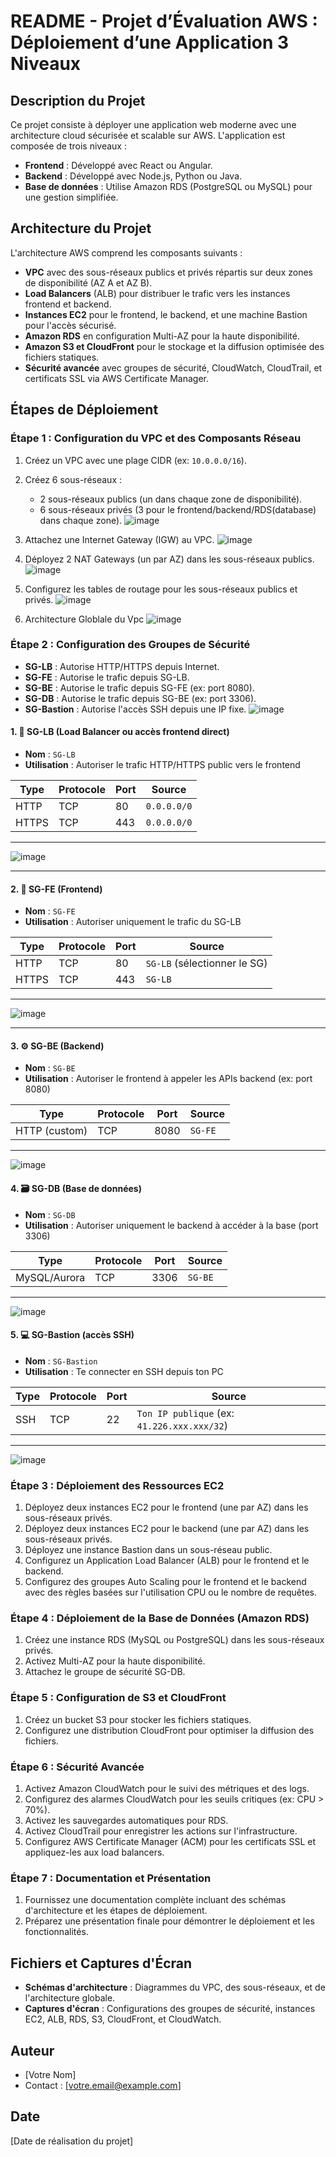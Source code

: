 # README - Projet d’Évaluation AWS : Déploiement d’une Application 3 Niveaux

## Description du Projet
Ce projet consiste à déployer une application web moderne avec une architecture cloud sécurisée et scalable sur AWS. L'application est composée de trois niveaux :
- **Frontend** : Développé avec React ou Angular.
- **Backend** : Développé avec Node.js, Python ou Java.
- **Base de données** : Utilise Amazon RDS (PostgreSQL ou MySQL) pour une gestion simplifiée.

## Architecture du Projet
L'architecture AWS comprend les composants suivants :
- **VPC** avec des sous-réseaux publics et privés répartis sur deux zones de disponibilité (AZ A et AZ B).
- **Load Balancers** (ALB) pour distribuer le trafic vers les instances frontend et backend.
- **Instances EC2** pour le frontend, le backend, et une machine Bastion pour l'accès sécurisé.
- **Amazon RDS** en configuration Multi-AZ pour la haute disponibilité.
- **Amazon S3 et CloudFront** pour le stockage et la diffusion optimisée des fichiers statiques.
- **Sécurité avancée** avec groupes de sécurité, CloudWatch, CloudTrail, et certificats SSL via AWS Certificate Manager.

## Étapes de Déploiement

### Étape 1 : Configuration du VPC et des Composants Réseau
1. Créez un VPC avec une plage CIDR (ex: `10.0.0.0/16`).
2. Créez 6 sous-réseaux :
   - 2 sous-réseaux publics (un dans chaque zone de disponibilité).
   - 6 sous-réseaux privés (3 pour le frontend/backend/RDS(database) dans chaque zone).
![image](https://github.com/user-attachments/assets/935ba238-bc58-4876-a525-ab7bf2c86125)

3. Attachez une Internet Gateway (IGW) au VPC.
![image](https://github.com/user-attachments/assets/0bed00db-4a6c-4a0f-a017-0b12e1f5e02c)

4. Déployez 2 NAT Gateways (un par AZ) dans les sous-réseaux publics.
![image](https://github.com/user-attachments/assets/dfbfb7a5-0ae4-4db8-ae29-8a6a77ea868d)

5. Configurez les tables de routage pour les sous-réseaux publics et privés.
![image](https://github.com/user-attachments/assets/50089191-4b41-4963-9233-22becdfd19b8)

6. Architecture Globlale du Vpc 
![image](https://github.com/user-attachments/assets/0d348fc6-6493-4c71-8a69-31917fa9b1eb)


### Étape 2 : Configuration des Groupes de Sécurité

- **SG-LB** : Autorise HTTP/HTTPS depuis Internet.
- **SG-FE** : Autorise le trafic depuis SG-LB.
- **SG-BE** : Autorise le trafic depuis SG-FE (ex: port 8080).
- **SG-DB** : Autorise le trafic depuis SG-BE (ex: port 3306).
- **SG-Bastion** : Autorise l'accès SSH depuis une IP fixe.
![image](https://github.com/user-attachments/assets/85c9dca6-70c3-44c5-a5ea-c84ed443537e)


#### 1. 🔁 **SG-LB** (Load Balancer ou accès frontend direct)

* **Nom** : `SG-LB`
* **Utilisation** : Autoriser le trafic HTTP/HTTPS public vers le frontend

| Type  | Protocole | Port | Source      |
| ----- | --------- | ---- | ----------- |
| HTTP  | TCP       | 80   | `0.0.0.0/0` |
| HTTPS | TCP       | 443  | `0.0.0.0/0` |

---
![image](https://github.com/user-attachments/assets/d227c9e5-9b03-4cfd-b342-b67db7f8779f)

---

#### 2. 🎨 **SG-FE** (Frontend)

* **Nom** : `SG-FE`
* **Utilisation** : Autoriser uniquement le trafic du SG-LB

| Type  | Protocole | Port | Source                       |
| ----- | --------- | ---- | ---------------------------- |
| HTTP  | TCP       | 80   | `SG-LB` (sélectionner le SG) |
| HTTPS | TCP       | 443  | `SG-LB`                      |

---
![image](https://github.com/user-attachments/assets/726eafd9-e8c6-4930-9ff7-8d8ff628c9f9)

---

#### 3. ⚙️ **SG-BE** (Backend)

* **Nom** : `SG-BE`
* **Utilisation** : Autoriser le frontend à appeler les APIs backend (ex: port 8080)

| Type          | Protocole | Port | Source  |
| ------------- | --------- | ---- | ------- |
| HTTP (custom) | TCP       | 8080 | `SG-FE` |


---
![image](https://github.com/user-attachments/assets/ee197618-c332-4fc2-b960-a588eedd2835)

#### 4. 🗃️ **SG-DB** (Base de données)

* **Nom** : `SG-DB`
* **Utilisation** : Autoriser uniquement le backend à accéder à la base (port 3306)

| Type         | Protocole | Port | Source  |
| ------------ | --------- | ---- | ------- |
| MySQL/Aurora | TCP       | 3306 | `SG-BE` |

---
![image](https://github.com/user-attachments/assets/691b89c9-b639-40f0-b780-c22c0e03c4d1)


#### 5. 💻 **SG-Bastion** (accès SSH)

* **Nom** : `SG-Bastion`
* **Utilisation** : Te connecter en SSH depuis ton PC

| Type | Protocole | Port | Source                                      |
| ---- | --------- | ---- | ------------------------------------------- |
| SSH  | TCP       | 22   | `Ton IP publique` (ex: `41.226.xxx.xxx/32`) |

---
![image](https://github.com/user-attachments/assets/e8ab8fb8-eafa-490f-9a93-6eb20e0227f3)


### Étape 3 : Déploiement des Ressources EC2
1. Déployez deux instances EC2 pour le frontend (une par AZ) dans les sous-réseaux privés.
2. Déployez deux instances EC2 pour le backend (une par AZ) dans les sous-réseaux privés.
3. Déployez une instance Bastion dans un sous-réseau public.
4. Configurez un Application Load Balancer (ALB) pour le frontend et le backend.
5. Configurez des groupes Auto Scaling pour le frontend et le backend avec des règles basées sur l'utilisation CPU ou le nombre de requêtes.

### Étape 4 : Déploiement de la Base de Données (Amazon RDS)
1. Créez une instance RDS (MySQL ou PostgreSQL) dans les sous-réseaux privés.
2. Activez Multi-AZ pour la haute disponibilité.
3. Attachez le groupe de sécurité SG-DB.

### Étape 5 : Configuration de S3 et CloudFront
1. Créez un bucket S3 pour stocker les fichiers statiques.
2. Configurez une distribution CloudFront pour optimiser la diffusion des fichiers.

### Étape 6 : Sécurité Avancée
1. Activez Amazon CloudWatch pour le suivi des métriques et des logs.
2. Configurez des alarmes CloudWatch pour les seuils critiques (ex: CPU > 70%).
3. Activez les sauvegardes automatiques pour RDS.
4. Activez CloudTrail pour enregistrer les actions sur l'infrastructure.
5. Configurez AWS Certificate Manager (ACM) pour les certificats SSL et appliquez-les aux load balancers.

### Étape 7 : Documentation et Présentation
1. Fournissez une documentation complète incluant des schémas d'architecture et les étapes de déploiement.
2. Préparez une présentation finale pour démontrer le déploiement et les fonctionnalités.

## Fichiers et Captures d'Écran
- **Schémas d'architecture** : Diagrammes du VPC, des sous-réseaux, et de l'architecture globale.
- **Captures d'écran** : Configurations des groupes de sécurité, instances EC2, ALB, RDS, S3, CloudFront, et CloudWatch.

## Auteur
- [Votre Nom]
- Contact : [votre.email@example.com]

## Date
[Date de réalisation du projet]
